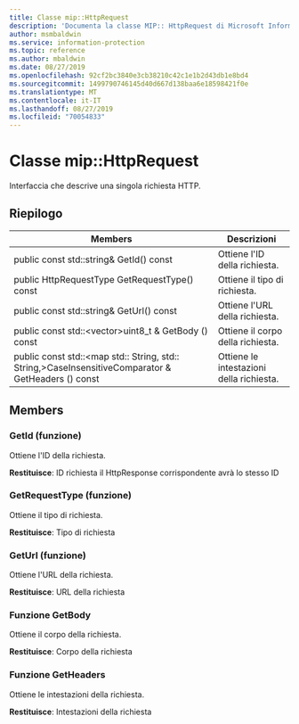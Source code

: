 ```yaml
---
title: Classe mip::HttpRequest
description: 'Documenta la classe MIP:: HttpRequest di Microsoft Information Protection (MIP) SDK.'
author: msmbaldwin
ms.service: information-protection
ms.topic: reference
ms.author: mbaldwin
ms.date: 08/27/2019
ms.openlocfilehash: 92cf2bc3840e3cb38210c42c1e1b2d43db1e8bd4
ms.sourcegitcommit: 1499790746145d40d667d138baa6e18598421f0e
ms.translationtype: MT
ms.contentlocale: it-IT
ms.lasthandoff: 08/27/2019
ms.locfileid: "70054833"
---
```

# <a name="class-miphttprequest"></a>Classe mip::HttpRequest 
Interfaccia che descrive una singola richiesta HTTP.
  
## <a name="summary"></a>Riepilogo
 Members                        | Descrizioni                                
--------------------------------|---------------------------------------------
public const std::string& GetId() const  |  Ottiene l'ID della richiesta.
public HttpRequestType GetRequestType() const  |  Ottiene il tipo di richiesta.
public const std::string& GetUrl() const  |  Ottiene l'URL della richiesta.
public const std::\<vector\>uint8_t & GetBody () const  |  Ottiene il corpo della richiesta.
public const std::\<map std:: String, std:: String,\>CaseInsensitiveComparator & GetHeaders () const  |  Ottiene le intestazioni della richiesta.
  
## <a name="members"></a>Members
  
### <a name="getid-function"></a>GetId (funzione)
Ottiene l'ID della richiesta.

  
**Restituisce**: ID richiesta il HttpResponse corrispondente avrà lo stesso ID
  
### <a name="getrequesttype-function"></a>GetRequestType (funzione)
Ottiene il tipo di richiesta.

  
**Restituisce**: Tipo di richiesta
  
### <a name="geturl-function"></a>GetUrl (funzione)
Ottiene l'URL della richiesta.

  
**Restituisce**: URL della richiesta
  
### <a name="getbody-function"></a>Funzione GetBody
Ottiene il corpo della richiesta.

  
**Restituisce**: Corpo della richiesta
  
### <a name="getheaders-function"></a>Funzione GetHeaders
Ottiene le intestazioni della richiesta.

  
**Restituisce**: Intestazioni della richiesta